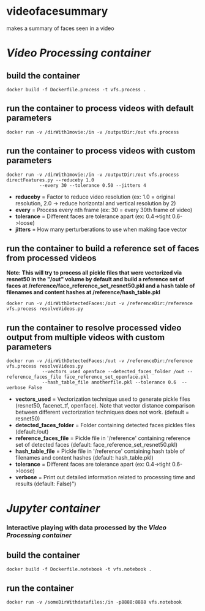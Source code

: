 # videofacesummary
makes a summary of faces seen in a video

# *Video Processing container*

## build the container

```Shell
docker build -f Dockerfile.process -t vfs.process .
```

## run the container to process videos with default parameters

```Shell
docker run -v /dirWith1movie:/in -v /outputDir:/out vfs.process
```

## run the container to process videos with custom parameters

```Shell
docker run -v /dirWith1movie:/in -v /outputDir:/out vfs.process directFeatures.py --reduceby 1.0 
            --every 30 --tolerance 0.50 --jitters 4
```

  * **reduceby** = Factor to reduce video resolution (ex: 1.0 = original resolution, 2.0 -> reduce horizontal and vertical resolution by 2)  
  * **every** = Process every nth frame (ex: 30 = every 30th frame of video)
  * **tolerance** = Different faces are tolerance apart (ex: 0.4->tight 0.6->loose)
  * **jitters** = How many perturberations to use when making face vector

## run the container to build a reference set of faces from processed videos
**Note: This will try to process all pickle files that were vectorized via resnet50 in the "/out" volume by default and build a reference set of faces at /reference/face_reference_set_resnet50.pkl and a hash table of filenames and content hashes at /reference/hash_table.pkl**

```Shell
docker run -v /dirWithDetectedFaces:/out -v /referenceDir:/reference vfs.process resolveVideos.py
```

## run the container to resolve processed video output from multiple videos with custom parameters
```Shell
docker run -v /dirWithDetectedFaces:/out -v /referenceDir:/reference vfs.process resolveVideos.py 
             --vectors_used openface --detected_faces_folder /out --reference_faces_file face_reference_set_openface.pkl 
             --hash_table_file anotherfile.pkl --tolerance 0.6  --verbose False
```

  * **vectors_used** = Vectorization technique used to generate pickle files (resnet50, facenet_tf, openface). Note that 
          vector distance comparison between different vectorization techniques does not work. (default = resnet50)  
  * **detected_faces_folder** = Folder containing detected faces pickles files (default:/out)  
  * **reference_faces_file** = Pickle file in '/reference' containing reference set of detected faces (default: face_reference_set_resnet50.pkl)
  * **hash_table_file** = Pickle file in '/reference' containing hash table of filenames and content hashes (default: hash_table.pkl)
  * **tolerance** = Different faces are tolerance apart (ex: 0.4->tight 0.6->loose)
  * **verbose** = Print out detailed information related to processing time and results (default: False)")

# *Jupyter container*
### Interactive playing with data processed by the *Video Processing container*

## build the container

```Shell
docker build -f Dockerfile.notebook -t vfs.notebook .
```

## run the container

```Shell
docker run -v /someDirWithdatafiles:/in -p8888:8888 vfs.notebook
```